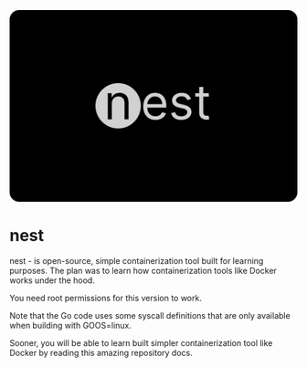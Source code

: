 ![Nest Logo](nest.png)

# nest

nest - is open-source, simple containerization tool built for learning purposes. The plan was to learn how containerization tools like Docker works under the hood.

You need root permissions for this version to work.

Note that the Go code uses some syscall definitions that are only available when building with GOOS=linux.

Sooner, you will be able to learn built simpler containerization tool like Docker by reading this amazing repository docs.